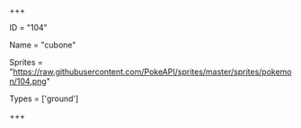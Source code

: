 




+++

ID = "104"

Name = "cubone"

Sprites = "https://raw.githubusercontent.com/PokeAPI/sprites/master/sprites/pokemon/104.png"

Types = ['ground']

+++

